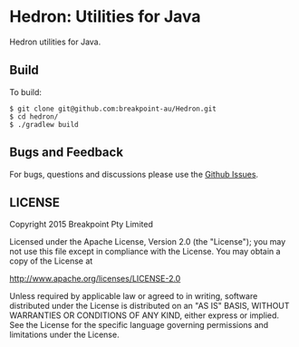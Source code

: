 # Hedron: Utilities for Java

Hedron utilities for Java.

## Build

To build:

```
$ git clone git@github.com:breakpoint-au/Hedron.git
$ cd hedron/
$ ./gradlew build
```


## Bugs and Feedback

For bugs, questions and discussions please use the [Github Issues](https://github.com/breakpoint-au/Hedron/issues).


## LICENSE

Copyright 2015 Breakpoint Pty Limited

Licensed under the Apache License, Version 2.0 (the "License");
you may not use this file except in compliance with the License.
You may obtain a copy of the License at

<http://www.apache.org/licenses/LICENSE-2.0>

Unless required by applicable law or agreed to in writing, software
distributed under the License is distributed on an "AS IS" BASIS,
WITHOUT WARRANTIES OR CONDITIONS OF ANY KIND, either express or implied.
See the License for the specific language governing permissions and
limitations under the License.
